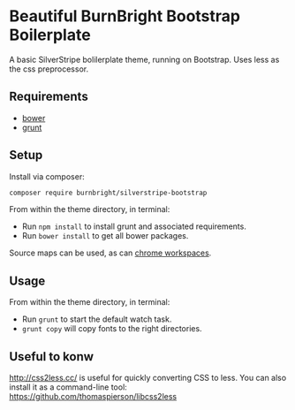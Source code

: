 # Beautiful BurnBright Bootstrap Boilerplate

A basic SilverStripe bolilerplate theme, running on Bootstrap. Uses less as the css preprocessor.

## Requirements

 * [bower](http://bower.io/)
 * [grunt](http://gruntjs.com/)

## Setup

Install via composer:

```sh
composer require burnbright/silverstripe-bootstrap
```

From within the theme directory, in terminal:

 * Run `npm install` to install grunt and associated requirements.
 * Run `bower install` to get all bower packages.

Source maps can be used, as can [chrome workspaces](https://developer.chrome.com/devtools/docs/workspaces).

## Usage

From within the theme directory, in terminal:

 * Run `grunt` to start the default watch task.
 * `grunt copy` will copy fonts to the right directories.

## Useful to konw

http://css2less.cc/ is useful for quickly converting CSS to less. You can also install it as a command-line tool: https://github.com/thomaspierson/libcss2less
